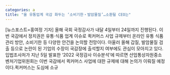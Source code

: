```yaml
---
categories: a
title: "올 유통업계 국감 화두는 ‘소비기한‧발암물질’…소환될 CEO는"
---
```

[뉴스포스트=홍여정 기자] 올해 국회 국정감사가 내달 4일부터 24일까지 진행된다. 이번 국감에서 정치권은 유통‧식품 업계 이슈로 퀵커머스 사업 규제부터 온라인 유통 식품 관리 방안, 소비기한 등 다양한 안건을 논의할 전망이다. 아울러 올해 갑질, 발암물질 검출 등으로 논란이 된 기업의 수장이 국감장에 출석할지 여부에도 관심이 모아지고 있다.입법조사처가 지난 5일 발표한 ‘2022 국정감사 이슈분석’에 따르면 산업통상자원중소벤처기업위원회는 이번 국감에서 퀵커머스 사업에 대한 규제에 대해 논의가 이뤄질 예정이다.퀵커머스는 도심에 소규